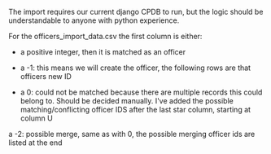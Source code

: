 
The import requires our current django CPDB to run, but the logic should
be understandable to anyone with python experience.

For the officers_import_data.csv the first column is either:

- a positive integer, then it is matched as an officer

- a -1: this means we will create the officer, the following rows are
 that officers new ID

- a 0: could not be matched because there are multiple records this
 could belong to. Should be decided manually. I've added the possible
 matching/conflicting officer IDS after the last star column, starting
 at column U

a -2: possible merge, same as with 0, the possible merging officer ids are listed at the end

